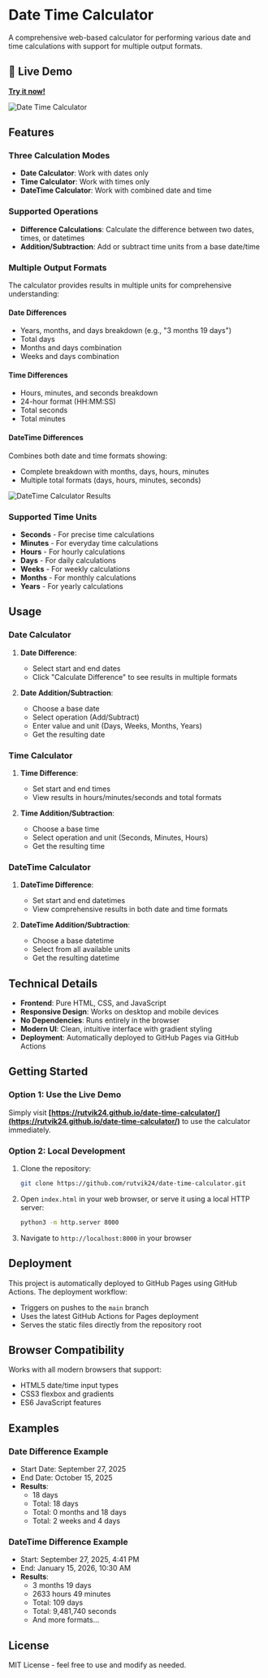 # Date Time Calculator

A comprehensive web-based calculator for performing various date and time calculations with support for multiple output formats.

## 🚀 Live Demo

**[Try it now!](https://rutvik24.github.io/date-time-calculator/)**

![Date Time Calculator](https://github.com/user-attachments/assets/8182ab4b-0f1e-4fe3-a062-6adfd78c0e2f)

## Features

### Three Calculation Modes
- **Date Calculator**: Work with dates only
- **Time Calculator**: Work with times only  
- **DateTime Calculator**: Work with combined date and time

### Supported Operations
- **Difference Calculations**: Calculate the difference between two dates, times, or datetimes
- **Addition/Subtraction**: Add or subtract time units from a base date/time

### Multiple Output Formats
The calculator provides results in multiple units for comprehensive understanding:

#### Date Differences
- Years, months, and days breakdown (e.g., "3 months 19 days")
- Total days
- Months and days combination
- Weeks and days combination

#### Time Differences  
- Hours, minutes, and seconds breakdown
- 24-hour format (HH:MM:SS)
- Total seconds
- Total minutes

#### DateTime Differences
Combines both date and time formats showing:
- Complete breakdown with months, days, hours, minutes
- Multiple total formats (days, hours, minutes, seconds)

![DateTime Calculator Results](https://github.com/user-attachments/assets/98b4e2a8-90ba-428e-98f7-b8572f40dfd7)

### Supported Time Units
- **Seconds** - For precise time calculations
- **Minutes** - For everyday time calculations  
- **Hours** - For hourly calculations
- **Days** - For daily calculations
- **Weeks** - For weekly calculations
- **Months** - For monthly calculations
- **Years** - For yearly calculations

## Usage

### Date Calculator
1. **Date Difference**: 
   - Select start and end dates
   - Click "Calculate Difference" to see results in multiple formats
   
2. **Date Addition/Subtraction**:
   - Choose a base date
   - Select operation (Add/Subtract)
   - Enter value and unit (Days, Weeks, Months, Years)
   - Get the resulting date

### Time Calculator
1. **Time Difference**:
   - Set start and end times
   - View results in hours/minutes/seconds and total formats
   
2. **Time Addition/Subtraction**:
   - Choose a base time
   - Select operation and unit (Seconds, Minutes, Hours)
   - Get the resulting time

### DateTime Calculator  
1. **DateTime Difference**:
   - Set start and end datetimes
   - View comprehensive results in both date and time formats
   
2. **DateTime Addition/Subtraction**:
   - Choose a base datetime
   - Select from all available units
   - Get the resulting datetime

## Technical Details

- **Frontend**: Pure HTML, CSS, and JavaScript
- **Responsive Design**: Works on desktop and mobile devices
- **No Dependencies**: Runs entirely in the browser
- **Modern UI**: Clean, intuitive interface with gradient styling
- **Deployment**: Automatically deployed to GitHub Pages via GitHub Actions

## Getting Started

### Option 1: Use the Live Demo
Simply visit **[https://rutvik24.github.io/date-time-calculator/](https://rutvik24.github.io/date-time-calculator/)** to use the calculator immediately.

### Option 2: Local Development
1. Clone the repository:
   ```bash
   git clone https://github.com/rutvik24/date-time-calculator.git
   ```

2. Open `index.html` in your web browser, or serve it using a local HTTP server:
   ```bash
   python3 -m http.server 8000
   ```

3. Navigate to `http://localhost:8000` in your browser

## Deployment

This project is automatically deployed to GitHub Pages using GitHub Actions. The deployment workflow:
- Triggers on pushes to the `main` branch
- Uses the latest GitHub Actions for Pages deployment
- Serves the static files directly from the repository root

## Browser Compatibility

Works with all modern browsers that support:
- HTML5 date/time input types
- CSS3 flexbox and gradients  
- ES6 JavaScript features

## Examples

### Date Difference Example
- Start Date: September 27, 2025
- End Date: October 15, 2025
- **Results**: 
  - 18 days
  - Total: 18 days
  - Total: 0 months and 18 days
  - Total: 2 weeks and 4 days

### DateTime Difference Example  
- Start: September 27, 2025, 4:41 PM
- End: January 15, 2026, 10:30 AM
- **Results**:
  - 3 months 19 days
  - 2633 hours 49 minutes  
  - Total: 109 days
  - Total: 9,481,740 seconds
  - And more formats...

## License

MIT License - feel free to use and modify as needed.
